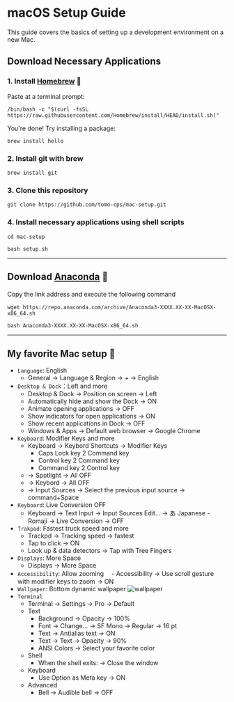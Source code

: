 # macOS Setup Guide
This guide covers the basics of setting up a development environment on a new Mac. 

## Download Necessary Applications
### 1. Install [Homebrew](https://brew.sh/) :beer:
Paste at a terminal prompt:
``` 
/bin/bash -c "$(curl -fsSL https://raw.githubusercontent.com/Homebrew/install/HEAD/install.sh)"
```

You're done! Try installing a package:
``` 
brew install hello
```

### 2. Install git with brew

```
brew install git
```

### 3. Clone this repository
```
git clone https://github.com/tomo-cps/mac-setup.git
```

### 4. Install necessary applications using shell scripts
```
cd mac-setup
```

```
bash setup.sh
```

---
## Download [Anaconda](https://www.anaconda.com/download) 🐍

Copy the link address and execute the following command　
```
wget https://repo.anaconda.com/archive/Anaconda3-XXXX.XX-XX-MacOSX-x86_64.sh
```

```
bash Anaconda3-XXXX.XX-XX-MacOSX-x86_64.sh
```

---
## My favorite Mac setup 👀

- `Language`: English
  - General → Language & Region → + → English
- `Desktop & Dock`：Left and more
  - Desktop & Dock → Position on screen → Left
  - Automatically hide and show the Dock → ON
  - Animate opening applications → OFF
  - Show indicators for open applications → ON
  - Show recent applications in Dock → OFF
  - Windows & Apps → Default web browser → Google Chrome
- `Keyboard`: Modifier Keys and more
  - Keyboard → Keybord Shortcuts → Modifier Keys
    - Caps Lock key 2 Command key
    - Control key 2 Command key
    - Command key 2 Control key
  - → Spotlight → All OFF
  - → Keybord → All OFF
  - → Input Sources → Select the previous input source → command+Space
- `Keyboard`: Live Conversion OFF
  - Keyboard → Text Input → Input Sources Edit... → あ Japanese - Romaji → Live Conversion → OFF
- `Trakpad`: Fastest truck speed and more
  - Trackpd → Tracking speed → fastest
  - Tap to click → ON
  - Look up & data detectors → Tap with Tree Fingers
- `Displays`: More Space
  - Displays → More Space
- `Accessibility`: Allow zooming
　- Accessibility → Use scroll gesture with modifier keys to zoom → ON
- `Wallpaper`: Bottom dynamic wallpaper 
![wallpaper](./data/wallpaper.png)
- `Terminal`
  - Terminal → Settings → Pro → Default
  - Text
    - Background → Opacity → 100%
    - Font → Change... → SF Mono → Regular → 16 pt
    - Text → Antialias text → ON
    - Text → Text → Opacity → 90%
    - ANSI Colors → Select your favorite color
  - Shell
    - When the shell exits: → Close the window
  - Keyboard
    - Use Option as Meta key → ON
  - Advanced
    - Bell → Audible bell → OFF







